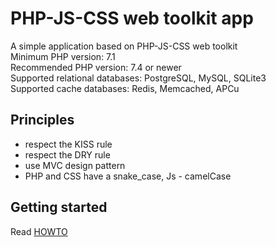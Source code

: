 # PHP-JS-CSS web toolkit app
A simple application based on PHP-JS-CSS web toolkit  
Minimum PHP version: 7.1  
Recommended PHP version: 7.4 or newer  
Supported relational databases: PostgreSQL, MySQL, SQLite3  
Supported cache databases: Redis, Memcached, APCu

## Principles
* respect the KISS rule
* respect the DRY rule
* use MVC design pattern
* PHP and CSS have a snake_case, Js - camelCase

## Getting started
Read [HOWTO](HOWTO.md)
